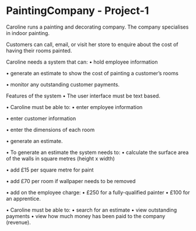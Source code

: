# PaintingCompany - Project-1

Caroline runs a painting and decorating company. The company specialises in indoor
painting. 

Customers can call, email, or visit her store to enquire about the cost of having
their rooms painted.

Caroline needs a system that can:
• hold employee information

• generate an estimate to show the cost of painting a customer’s rooms

• monitor any outstanding customer payments.


Features of the system
• The user interface must be text based.

• Caroline must be able to:
• enter employee information

• enter customer information

• enter the dimensions of each room

• generate an estimate.

• To generate an estimate the system needs to:
• calculate the surface area of the walls in square metres (height x width)

• add £15 per square metre for paint

• add £70 per room if wallpaper needs to be removed

• add on the employee charge:
• £250 for a fully-qualified painter
• £100 for an apprentice.

• Caroline must be able to:
• search for an estimate
• view outstanding payments
• view how much money has been paid to the company (revenue).
